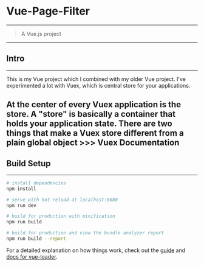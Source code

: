 # Vue-Page-Filter
----
> A Vue.js project
----
## Intro
----
This is my Vue project which I combined with my older Vue project. 
I've experimented a lot with Vuex, which is central store for your applications.

At the center of every Vuex application is the store. A "store" is basically a container that holds your application state. There are two things that make a Vuex store different from a plain global object >>> Vuex Documentation
----
## Build Setup
----

``` bash
# install dependencies
npm install

# serve with hot reload at localhost:8080
npm run dev

# build for production with minification
npm run build

# build for production and view the bundle analyzer report
npm run build --report
```

For a detailed explanation on how things work, check out the [guide](http://vuejs-templates.github.io/webpack/) and [docs for vue-loader](http://vuejs.github.io/vue-loader).


